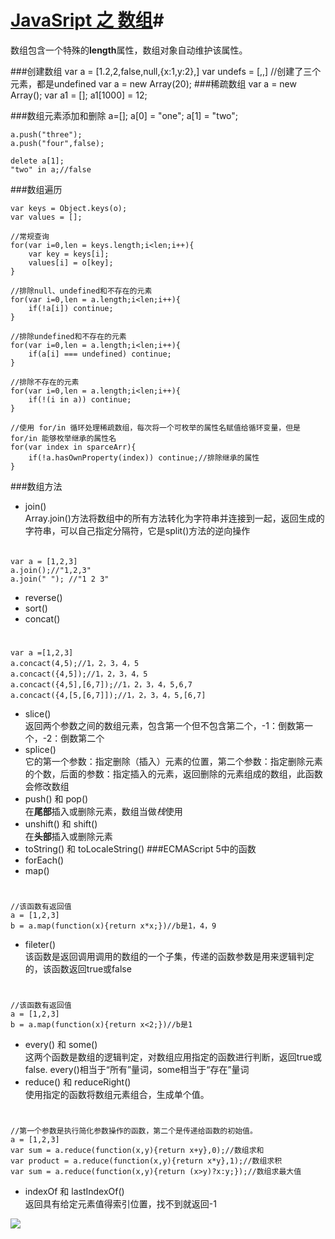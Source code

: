# [JavaSript 之 数组]()#

数组包含一个特殊的**length**属性，数组对象自动维护该属性。

###创建数组
	var a = [1.2,2,false,null,{x:1,y:2},]
	var undefs = [,,]   //创建了三个元素，都是undefined
	var a = new Array(20);
###稀疏数组
	var a = new Array();
	var a1 = [];
	a1[1000] = 12;

###数组元素添加和删除
	a=[];
	a[0] = "one";
	a[1] = "two";

	a.push("three");
	a.push("four",false);
	
	delete a[1];
	"two" in a;//false
###数组遍历

	var keys = Object.keys(o);
	var values = [];

	//常规查询
	for(var i=0,len = keys.length;i<len;i++){
		var key = keys[i];
		values[i] = o[key];
	}

	//排除null、undefined和不存在的元素
	for(var i=0,len = a.length;i<len;i++){
		if(!a[i]) continue;
	}

	//排除undefined和不存在的元素
	for(var i=0,len = a.length;i<len;i++){
		if(a[i] === undefined) continue;
	}

	//排除不存在的元素
	for(var i=0,len = a.length;i<len;i++){
		if(!(i in a)) continue;
	}

	//使用 for/in 循环处理稀疏数组，每次将一个可枚举的属性名赋值给循环变量，但是 for/in 能够枚举继承的属性名
	for(var index in sparceArr){
		if(!a.hasOwnProperty(index)) continue;//排除继承的属性
	}
###数组方法

- join()  
Array.join()方法将数组中的所有方法转化为字符串并连接到一起，返回生成的字符串，可以自己指定分隔符，它是split()方法的逆向操作  
######
	var a = [1,2,3]
	a.join();//"1,2,3"
	a.join(" "); //"1 2 3"
- reverse()    
- sort()
- concat()
#
	var a =[1,2,3]
	a.concact(4,5);//1，2，3，4，5
	a.concact({4,5]);//1，2，3，4，5
	a.concact({4,5],[6,7]);//1，2，3，4，5,6,7
	a.concact({4,[5,[6,7]]);//1，2，3，4，5,[6,7]
- slice()  
返回两个参数之间的数组元素，包含第一个但不包含第二个，-1：倒数第一个，-2：倒数第二个
- splice()  
它的第一个参数：指定删除（插入）元素的位置，第二个参数：指定删除元素的个数，后面的参数：指定插入的元素，返回删除的元素组成的数组，此函数会修改数组
- push() 和 pop()  
在**尾部**插入或删除元素，数组当做*栈*使用
- unshift() 和 shift()  
在**头部**插入或删除元素
- toString() 和 toLocaleString()
###ECMAScript 5中的函数
- forEach()
- map() 
# 
	//该函数有返回值
	a = [1,2,3]
	b = a.map(function(x){return x*x;})//b是1，4，9
- fileter()  
该函数是返回调用调用的数组的一个子集，传递的函数参数是用来逻辑判定的，该函数返回true或false
#
	//该函数有返回值
	a = [1,2,3]
	b = a.map(function(x){return x<2;})//b是1
- every() 和 some()  
这两个函数是数组的逻辑判定，对数组应用指定的函数进行判断，返回true或false.
every()相当于“所有”量词，some相当于“存在”量词
- reduce() 和 reduceRight()  
使用指定的函数将数组元素组合，生成单个值。  
#
	//第一个参数是执行简化参数操作的函数，第二个是传递给函数的初始值。
	a = [1,2,3]
	var sum = a.reduce(function(x,y){return x+y},0);//数组求和
	var product = a.reduce(function(x,y){return x*y},1);//数组求积
	var sum = a.reduce(function(x,y){return (x>y)?x:y;});//数组求最大值
- indexOf 和 lastIndexOf()  
返回具有给定元素值得索引位置，找不到就返回-1

![](http://i.imgur.com/lIL74MN.jpg)
